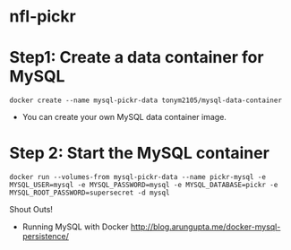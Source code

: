 # nfl-pickr

# Step1: Create a data container for MySQL
`docker create --name mysql-pickr-data tonym2105/mysql-data-container`
* You can create your own MySQL data container image.

# Step 2: Start the MySQL container
`docker run --volumes-from mysql-pickr-data --name pickr-mysql -e MYSQL_USER=mysql -e MYSQL_PASSWORD=mysql -e MYSQL_DATABASE=pickr -e MYSQL_ROOT_PASSWORD=supersecret -d mysql`



Shout Outs!

* Running MySQL with Docker
http://blog.arungupta.me/docker-mysql-persistence/

